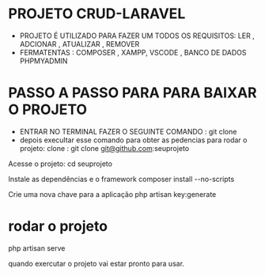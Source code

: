 # PROJETO CRUD-LARAVEL
- PROJETO É UTILIZADO PARA FAZER UM TODOS OS REQUISITOS: LER , ADCIONAR , ATUALIZAR , REMOVER
- FERMATENTAS : COMPOSER , XAMPP, VSCODE , BANCO DE DADOS PHPMYADMIN
# PASSO A PASSO PARA PARA BAIXAR O PROJETO
 - ENTRAR NO TERMINAL FAZER O SEGUINTE COMANDO : git clone 
 - depois execultar esse comando para obter as pedencias para rodar o projeto:
 clone :
 git clone git@github.com:seuprojeto

 Acesse o projeto:
 cd seuprojeto

 Instale as dependências e o framework
 composer install --no-scripts

 Crie uma nova chave para a aplicação
 php artisan key:generate

 # rodar o projeto 

 php artisan serve

quando exercutar o projeto vai estar pronto para usar.